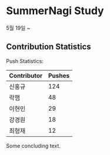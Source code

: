 # SummerNagi Study

5월 19일 ~ 

## Contribution Statistics

Push Statistics:

| Contributor | Pushes |
| ----------- | ------ |
| 신홍규 | 124 |
| 락햄 | 48 |
| 이현민 | 29 |
| 강경원 | 18 |
| 최형재 | 12 |

Some concluding text.
